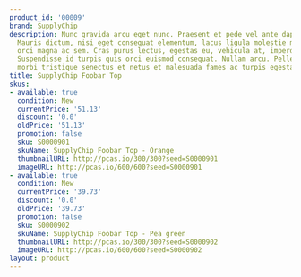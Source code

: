 ```yaml
---
product_id: '00009'
brand: SupplyChip
description: Nunc gravida arcu eget nunc. Praesent et pede vel ante dapibus condimentum.
  Mauris dictum, nisi eget consequat elementum, lacus ligula molestie metus, non feugiat
  orci magna ac sem. Cras purus lectus, egestas eu, vehicula at, imperdiet sed, nibh.
  Suspendisse id turpis quis orci euismod consequat. Nullam arcu. Pellentesque habitant
  morbi tristique senectus et netus et malesuada fames ac turpis egestas.
title: SupplyChip Foobar Top
skus:
- available: true
  condition: New
  currentPrice: '51.13'
  discount: '0.0'
  oldPrice: '51.13'
  promotion: false
  sku: S0000901
  skuName: SupplyChip Foobar Top - Orange
  thumbnailURL: http://pcas.io/300/300?seed=S0000901
  imageURL: http://pcas.io/600/600?seed=S0000901
- available: true
  condition: New
  currentPrice: '39.73'
  discount: '0.0'
  oldPrice: '39.73'
  promotion: false
  sku: S0000902
  skuName: SupplyChip Foobar Top - Pea green
  thumbnailURL: http://pcas.io/300/300?seed=S0000902
  imageURL: http://pcas.io/600/600?seed=S0000902
layout: product
---
```

